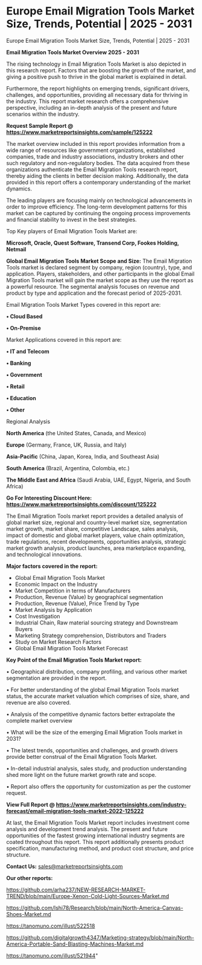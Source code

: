 # Europe Email Migration Tools Market Size, Trends, Potential | 2025 - 2031
Europe Email Migration Tools Market Size, Trends, Potential | 2025 - 2031

<Strong> Email Migration Tools Market Overview 2025 - 2031</strong>

The rising technology in Email Migration Tools Market is also depicted in this research report. Factors that are boosting the growth of the market, and giving a positive push to thrive in the global market is explained in detail.

Furthermore, the report highlights on emerging trends, significant drivers, challenges, and opportunities, providing all necessary data for thriving in the industry. This report market research offers a comprehensive perspective, including an in-depth analysis of the present and future scenarios within the industry.

<strong>Request Sample Report @ <a href=https://www.marketreportsinsights.com/sample/125222>https://www.marketreportsinsights.com/sample/125222</a></strong>

The market overview included in this report provides information from a wide range of resources like government organizations, established companies, trade and industry associations, industry brokers and other such regulatory and non-regulatory bodies. The data acquired from these organizations authenticate the Email Migration Tools research report, thereby aiding the clients in better decision making. Additionally, the data provided in this report offers a contemporary understanding of the market dynamics.

The leading players are focusing mainly on technological advancements in order to improve efficiency. The long-term development patterns for this market can be captured by continuing the ongoing process improvements and financial stability to invest in the best strategies.

Top Key players of Email Migration Tools Market are:

<strong>Microsoft, Oracle, Quest Software, Transend Corp, Fookes Holding, Netmail</strong>

<strong><b>Global Email Migration Tools Market Scope and Size:</b></strong>
The Email Migration Tools market is declared segment by company, region (country), type, and application. Players, stakeholders, and other participants in the global Email Migration Tools market will gain the market scope as they use the report as a powerful resource. The segmental analysis focuses on revenue and product by type and application and the forecast period of 2025-2031.

Email Migration Tools Market Types covered in this report are:

<strong>• Cloud Based

• On-Premise</strong>

Market Applications covered in this report are:

<strong>• IT and Telecom

• Banking

• Government

• Retail

• Education

• Other</strong> 

Regional Analysis

<strong>North America</strong> (the United States, Canada, and Mexico)

<strong>Europe</strong> (Germany, France, UK, Russia, and Italy)

<strong>Asia-Pacific</strong> (China, Japan, Korea, India, and Southeast Asia)

<strong>South America</strong> (Brazil, Argentina, Colombia, etc.)

<strong>The Middle East and Africa</strong> (Saudi Arabia, UAE, Egypt, Nigeria, and South Africa)

<strong>Go For Interesting Discount Here: <a href=https://www.marketreportsinsights.com/discount/125222>https://www.marketreportsinsights.com/discount/125222</a></strong>

The Email Migration Tools market report provides a detailed analysis of global market size, regional and country-level market size, segmentation market growth, market share, competitive Landscape, sales analysis, impact of domestic and global market players, value chain optimization, trade regulations, recent developments, opportunities analysis, strategic market growth analysis, product launches, area marketplace expanding, and technological innovations.

<strong><b>Major factors covered in the report:</b></strong>
<ul>
  <li>Global Email Migration Tools Market </li>
  <li>Economic Impact on the Industry</li>
  <li>Market Competition in terms of Manufacturers</li>
  <li>Production, Revenue (Value) by geographical segmentation</li>
  <li>Production, Revenue (Value), Price Trend by Type</li>
  <li>Market Analysis by Application</li>
  <li>Cost Investigation</li>
  <li>Industrial Chain, Raw material sourcing strategy and Downstream Buyers</li>
  <li>Marketing Strategy comprehension, Distributors and Traders</li>
  <li>Study on Market Research Factors</li>
  <li>Global Email Migration Tools Market Forecast</li>
</ul>

<strong><b>Key Point of the Email Migration Tools Market report:</b></strong>

• Geographical distribution, company profiling, and various other market segmentation are provided in the report.

• For better understanding of the global Email Migration Tools market status, the accurate market valuation which comprises of size, share, and revenue are also covered.

• Analysis of the competitive dynamic factors better extrapolate the complete market overview

• What will be the size of the emerging Email Migration Tools market in 2031?

• The latest trends, opportunities and challenges, and growth drivers provide better construal of the Email Migration Tools Market.

• In-detail industrial analysis, sales study, and production understanding shed more light on the future market growth rate and scope.

• Report also offers the opportunity for customization as per the customer request.

<strong><b>View Full Report @ <a href=https://www.marketreportsinsights.com/industry-forecast/email-migration-tools-market-2022-125222>https://www.marketreportsinsights.com/industry-forecast/email-migration-tools-market-2022-125222</a></b></strong>


At last, the Email Migration Tools Market report includes investment come analysis and development trend analysis. The present and future opportunities of the fastest growing international industry segments are coated throughout this report. This report additionally presents product specification, manufacturing method, and product cost structure, and price structure.

<strong>Contact Us:</strong>
sales@marketreportsinsights.com

<strong>Our other reports:</strong>

<a href=https://github.com/arha237/NEW-RESEARCH-MARKET-TREND/blob/main/Europe-Xenon-Cold-Light-Sources-Market.md>https://github.com/arha237/NEW-RESEARCH-MARKET-TREND/blob/main/Europe-Xenon-Cold-Light-Sources-Market.md</a>

<a href=https://github.com/Ishi78/Research/blob/main/North-America-Canvas-Shoes-Market.md>https://github.com/Ishi78/Research/blob/main/North-America-Canvas-Shoes-Market.md</a>

<a href=https://tanomuno.com/illust/522518>https://tanomuno.com/illust/522518</a>

<a href=https://github.com/digitalgrowth4347/Marketing-strategy/blob/main/North-America-Portable-Sand-Blasting-Machines-Market.md>https://github.com/digitalgrowth4347/Marketing-strategy/blob/main/North-America-Portable-Sand-Blasting-Machines-Market.md</a>

<a href=https://tanomuno.com/illust/521944>https://tanomuno.com/illust/521944</a>"
